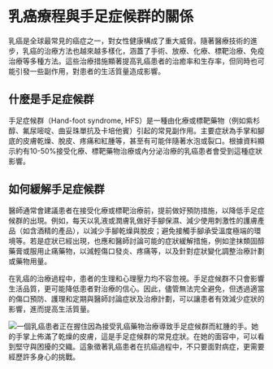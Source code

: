 # 乳癌療程與手足症候群的關係

乳癌是全球最常見的癌症之一，對女性健康構成了重大威脅。隨著醫療技術的進步，乳癌的治療方法也越來越多樣化，涵蓋了手術、放療、化療、標靶治療、免疫治療等多種方法。這些治療措施顯著提高乳癌患者的治癒率和生存率，但同時也可能引發一些副作用，對患者的生活質量造成影響。

## 什麼是手足症候群

手足症候群（Hand-foot syndrome, HFS）是一種由化療或標靶藥物（例如紫杉醇、氟尿嘧啶、曲妥珠單抗及卡培他賓）引起的常見副作用。主要症狀為手掌和腳底的皮膚乾燥、脫皮、疼痛和紅腫等，甚至有可能伴隨著水泡或裂口。根據資料顯示約有10-50%接受化療、標靶藥物治療或內分泌治療的乳癌患者會受到這種症狀影響。

## 如何緩解手足症候群

醫師通常會建議患者在接受化療或標靶治療前，提前做好預防措施，以降低手足症候群的出現。例如，每天以乳液或潤膚乳做好手腳保濕、減少使用刺激性的護膚產品（如含酒精的產品），以減少手腳乾燥與脫皮；避免接觸手腳承受溫度極端的環境等。若是症狀已經出現，也應和醫師討論可能的症狀緩解措施，例如塗抹類固醇藥膏或服用止痛藥物，以減輕傷口發炎、疼痛等，以及針對症狀變化調整治療計劃或藥物用量。

在乳癌的治療過程中，患者的生理和心理壓力均不容忽視。手足症候群不只會影響生活品質，更可能降低患者對治療的信心。因此，儘管無法完全避免，但透過適當的傷口預防、護理和定期與醫師討論症狀及治療計劃，可以讓患者有效減少症狀的影響，進而提高生活質量。

![一個乳癌患者正在握住因為接受乳癌藥物治療導致手足症候群而紅腫的手。她的手掌上佈滿了乾燥的皮膚，這是手足症候群的常見症狀。在她的面容中，可以看到堅守與困擾的交織。這象徵著乳癌患者在抗癌過程中，不只要面對病症，更需要經歷許多身心的挑戰。](https://i.imgur.com/dRcQzow.jpeg)